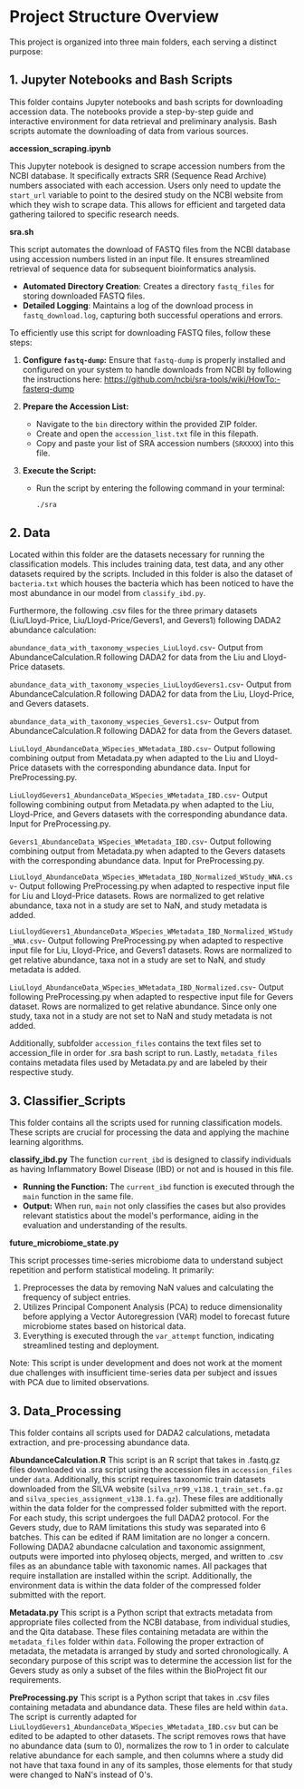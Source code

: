 # Project Structure Overview

This project is organized into three main folders, each serving a distinct purpose:

## 1. Jupyter Notebooks and Bash Scripts

This folder contains Jupyter notebooks and bash scripts for downloading accession data. The notebooks provide a step-by-step guide and interactive environment for data retrieval and preliminary analysis. Bash scripts automate the downloading of data from various sources.

**accession_scraping.ipynb**

This Jupyter notebook is designed to scrape accession numbers from the NCBI database. It specifically extracts SRR (Sequence Read Archive) numbers associated with each accession. Users only need to update the `start_url` variable to point to the desired study on the NCBI website from which they wish to scrape data. This allows for efficient and targeted data gathering tailored to specific research needs.

**sra.sh**

This script automates the download of FASTQ files from the NCBI database using accession numbers listed in an input file. It ensures streamlined retrieval of sequence data for subsequent bioinformatics analysis.

- **Automated Directory Creation**: Creates a directory `fastq_files` for storing downloaded FASTQ files.
- **Detailed Logging**: Maintains a log of the download process in `fastq_download.log`, capturing both successful operations and errors.

To efficiently use this script for downloading FASTQ files, follow these steps:

1. **Configure `fastq-dump`:** Ensure that `fastq-dump` is properly installed and configured on your system to handle downloads from NCBI by following the instructions here:
https://github.com/ncbi/sra-tools/wiki/HowTo:-fasterq-dump 


2. **Prepare the Accession List:**
   - Navigate to the `bin` directory within the provided ZIP folder.
   - Create and open the `accession_list.txt` file in this filepath.
   - Copy and paste your list of SRA accession numbers (`SRXXXX`) into this file.

3. **Execute the Script:**
   - Run the script by entering the following command in your terminal:
     ```bash
     ./sra
     ```
     
## 2. Data
Located within this folder are the datasets necessary for running the classification models. This includes training data, test data, and any other datasets required by the scripts. Included in this folder is also the dataset of `bacteria.txt` which houses the bacteria which has been noticed to have the most abundance in our model from `classify_ibd.py`.

Furthermore, the following .csv files for the three primary datasets (Liu/Lloyd-Price, Liu/Lloyd-Price/Gevers1, and Gevers1) following DADA2 abundance calculation:

`abundance_data_with_taxonomy_wspecies_LiuLloyd.csv`- Output from AbundanceCalculation.R following DADA2 for data from the Liu and Lloyd-Price datasets.

`abundance_data_with_taxonomy_wspecies_LiuLloydGevers1.csv`- Output from AbundanceCalculation.R following DADA2 for data from the Liu, Lloyd-Price, and Gevers datasets.

`abundance_data_with_taxonomy_wspecies_Gevers1.csv`- Output from AbundanceCalculation.R following DADA2 for data from the Gevers dataset.

`LiuLloyd_AbundanceData_WSpecies_WMetadata_IBD.csv`- Output following combining output from Metadata.py when adapted to the Liu and Lloyd-Price datasets with the corresponding abundance data. Input for PreProcessing.py.

`LiuLloydGevers1_AbundanceData_WSpecies_WMetadata_IBD.csv`- Output following combining output from Metadata.py when adapted to the Liu, Lloyd-Price, and Gevers datasets with the corresponding abundance data. Input for PreProcessing.py.

`Gevers1_AbundanceData_WSpecies_WMetadata_IBD.csv`- Output following combining output from Metadata.py when adapted to the Gevers datasets with the corresponding abundance data. Input for PreProcessing.py.

`LiuLloyd_AbundanceData_WSpecies_WMetadata_IBD_Normalized_WStudy_WNA.csv`- Output following PreProcessing.py when adapted to respective input file for Liu and Lloyd-Price datasets. Rows are normalized to get relative abundance, taxa not in a study are set to NaN, and study metadata is added.

`LiuLloydGevers1_AbundanceData_WSpecies_WMetadata_IBD_Normalized_WStudy_WNA.csv`- Output following PreProcessing.py when adapted to respective input file for Liu, Lloyd-Price, and Gevers1 datasets. Rows are normalized to get relative abundance, taxa not in a study are set to NaN, and study metadata is added.

`LiuLloyd_AbundanceData_WSpecies_WMetadata_IBD_Normalized.csv`- Output following PreProcessing.py when adapted to respective input file for Gevers dataset. Rows are normalized to get relative abundance. Since only one study, taxa not in a study are not set to NaN and study metadata is not added.

Additionally, subfolder `accession_files` contains the text files set to accession_file in order for .sra bash script to run. Lastly, `metadata_files` contains metadata files used by Metadata.py and are labeled by their respective study. 
## 3. Classifier_Scripts

This folder contains all the scripts used for running classification models. These scripts are crucial for processing the data and applying the machine learning algorithms.

**classify_ibd.py**
The function `current_ibd` is designed to classify individuals as having Inflammatory Bowel Disease (IBD) or not and is housed in this file.

- **Running the Function:**
  The `current_ibd` function is executed through the `main` function in the same file.
- **Output:**
  When run, `main` not only classifies the cases but also provides relevant statistics about the model's performance, aiding in the evaluation and understanding of the results.

**future_microbiome_state.py**

This script processes time-series microbiome data to understand subject repetition and perform statistical modeling. It primarily:
1. Preprocesses the data by removing NaN values and calculating the frequency of subject entries.
2. Utilizes Principal Component Analysis (PCA) to reduce dimensionality before applying a Vector Autoregression (VAR) model to forecast future microbiome states based on historical data.
3. Everything is executed through the `var_attempt` function, indicating streamlined testing and deployment.

Note: This script is under development and does not work at the moment due challenges with insufficient time-series data per subject and issues with PCA due to limited observations.

## 3. Data_Processing

This folder contains all scripts used for DADA2 calculations, metadata extraction, and pre-processing abundance data.

**AbundanceCalculation.R**
This script is an R script that takes in .fastq.gz files downloaded via .sra script using the accession files in `accession_files` under `data`. Additionally, this script requires taxonomic train datasets downloaded from the SILVA website (`silva_nr99_v138.1_train_set.fa.gz` and `silva_species_assignment_v138.1.fa.gz`). These files are additionally within the data folder for the compressed folder submitted with the report. For each study, this script undergoes the full DADA2 protocol. For the Gevers study, due to RAM limitations this study was separated into 6 batches. This can be edited if RAM limitation are no longer a concern. Following DADA2 abundacne calculation and taxonomic assignment, outputs were imported into phyloseq objects, merged, and written to .csv files as an abundance table with taxonomic names. All packages that require installation are installed within the script. Additionally, the environment data is within the data folder of the compressed folder submitted with the report.

**Metadata.py**
This script is a Python script that extracts metadata from appropriate files collected from the NCBI database, from individual studies, and the Qita database. These files containing metadata are within the `metadata_files` folder within `data`. Following the proper extraction of metadata, the metadata is arranged by study and sorted chronologically. A secondary purpose of this script was to determine the accession list for the Gevers study as only a subset of the files within the BioProject fit our requirements.

**PreProcessing.py**
This script is a Python script that takes in .csv files containing metadata and abundance data. These files are held within `data`. The script is currently adapted for `LiuLloydGevers1_AbundanceData_WSpecies_WMetadata_IBD.csv` but can be edited to be adapted to other datasets. The script removes rows that have no abundance data (sum to 0), normalizes the row to 1 in order to calculate relative abundance for each sample, and then columns where a study did not have that taxa found in any of its samples, those elements for that study were changed to NaN's instead of 0's. 




